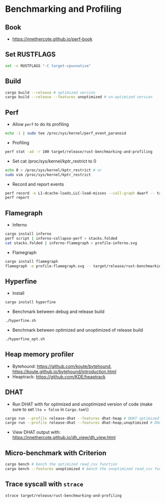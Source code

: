 # Benchmarking and Profiling

## Book
 - https://nnethercote.github.io/perf-book

## Set RUSTFLAGS
```bash
set -x RUSTFLAGS "-C target-cpu=native"
```

## Build
```bash
cargo build --release # optimized version
cargo build --release --features unoptimized # un-optimized version
```

## Perf
- Allow `perf` to do its profiling
```bash
echo -1 | sudo tee /proc/sys/kernel/perf_event_paranoid
```

- Profiling
```bash
perf stat -ad -r 100 target/release/rust-benchmarking-and-profiling
```

- Set cat /proc/sys/kernel/kptr_restrict to 0
```bash
echo 0 > /proc/sys/kernel/kptr_restrict # or
sudo vim /proc/sys/kernel/kptr_restrict
```

- Record and report events
```bash
perf record -e L1-dcache-loads,LLC-load-misses --call-graph dwarf -- target/release/rust-benchmarking-and-profiling
perf report
```

## Flamegraph
- Inferno
```bash
cargo install inferno
perf script | inferno-collapse-perf > stacks.folded
cat stacks.folded | inferno-flamegraph > profile-inferno.svg
```

- Flamegraph
```bash
cargo install flamegraph
flamegraph -o profile-flamegraph.svg -- target/release/rust-benchmarking-and-profiling
```

## Hyperfine
- Install
```bash
cargo install hyperfine
```

- Benchmark between debug and release build
```bash
./hyperfine.sh
```

- Benchmark between optimized and unoptimized of release build
```bash
./hyperfine_opt.sh
```

## Heap memory profiler
- Bytehound: https://github.com/koute/bytehound, https://koute.github.io/bytehound/introduction.html
- Heaptrack: https://github.com/KDE/heaptrack

## DHAT
- Run DHAT with for optimized and unoptimized version of code (make sure to set `lto = false` in `Cargo.toml`)
```bash
cargo run --profile release-dhat --features dhat-heap # DHAT optimized version
cargo run --profile release-dhat --features dhat-heap,unoptimized # DHAT un-optimized version
```

- View DHAT output with: https://nnethercote.github.io/dh_view/dh_view.html

## Micro-benchmark with Criterion
```bash
cargo bench # bench the optimized read_csv function
cargo bench --features unoptimized # bench the unoptimized read_csv function
```

## Trace syscall with `strace`
```bash
strace target/release/rust-benchmarking-and-profiling
```
